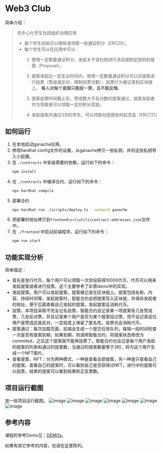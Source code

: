 # Web3 Club
简单介绍：
> 
> 去中心化学生社团组织治理应用 
> 
> - 每个学生初始可以拥有或领取一些通证积分（ERC20）。 
> - 每个学生可以在应用中可以： 
>    1. 使用一定数量通证积分，发起关于该社团进行活动或制定规则的提案（Proposal）。 
>    2. 提案发起后一定支出时间内，使用一定数量通证积分可以对提案进行投票（赞成或反对，限制投票次数），投票行为被记录到区块链上。 **每人对每个提案只能投一票，且不能反悔**。
>    3. 提案投票时间截止后，赞成数大于反对数的提案通过，提案发起者作为贡献者可以领取一定的积分奖励。 
> 
>    4. 发起提案并通过3次的学生，可以领取社团颁发的纪念品（ERC721）


## 如何运行

1. 在本地启动ganache应用。
2. 修改hardhat config文件的设置，从ganache拷贝一些私钥，并将这些私钥导入小狐狸。
2. 在 `./contracts` 中安装需要的依赖，运行如下的命令：
    ```bash
    npm install
    ```
3. 在 `./contracts` 中编译合约，运行如下的命令：
    ```bash
    npx hardhat compile
    ```
4. 部署合约
   ```bash
   npx hardhat run ./scripts/deploy.ts --network ganache
   ```
5. 把部署的地址拷贝到`frontend\src\utils\contract-addresses.json`文件中。
6. 在 `./frontend` 中启动前端程序，运行如下的命令：
    ```bash
    npm run start
    ```

## 功能实现分析

简单描述：
* 首先是发行代币，每个用户可以领取一次空投获得10000代币，代币可以用来发起提案或者进行投票。这个主要参考了彩票demo中的实现。
* 发起提案。用户可以发起提案，提案被记录在区块链上。提案包括名称、内容、持续时间等。发起提案时，智能合约会把提案写入区块链，并保存发起者的地址，便于后面查看自己发起的提案。发起提案会消耗代币。
* 投票。本项目采取不完全记名投票，智能合约会记录某一项提案有几张赞成票，几张反对票，并且记录某个用户是否为某个提案投过票，但不会记录这位用户是赞成还是反对，一定程度上保留了匿名性。投票也会消耗代币。
* 提案通过：每次加载页面，前端会生成一个提交任务队列，每隔一段时间检查一次是否有提案到期，如果到期，则调用智能合约，将提案状态修改为commited，之后这个提案就不能再投票了。智能合约也会记录每个用户发起的提案的列表和通过的提案数，当通过的提案数量等于3时，将为这个用户生成一个NFT图片。
* 查看提案、NFT：分为两种模式，一种是查看全部提案，另一种是只查看自己的提案。查看自己的提案时，可以看到自己是否获得过NFT。进行中的提案可以投票，结束的提案可以看到结果和正反票数。

## 项目运行截图

放一些项目运行截图。
![image](https://user-images.githubusercontent.com/72912470/200169724-1071ab98-abeb-4bda-9cba-efc13c6b483b.png)
![image](https://user-images.githubusercontent.com/72912470/200169764-b2119cc0-6abc-445b-ad48-28913bdd12d7.png)
![image](https://user-images.githubusercontent.com/72912470/200169781-32ea4444-715e-4d8a-8ba1-4cce582554a2.png)
![image](https://user-images.githubusercontent.com/72912470/200169829-ea79d421-10a0-4b95-bcc7-8282a74d2137.png)
![image](https://user-images.githubusercontent.com/72912470/200169875-d655eb43-a291-4d8b-9126-5499b50f1650.png)
![image](https://user-images.githubusercontent.com/72912470/200170018-cc2bdb40-e976-422f-9a34-6a6ede0b965a.png)
![image](https://user-images.githubusercontent.com/72912470/200170222-5135ea42-c3e8-450c-a1ee-4ca2e6cfbb22.png)



## 参考内容

课程的参考Demo见：[DEMOs](https://github.com/LBruyne/blockchain-course-demos)。

如果有其它参考的内容，也请在这里陈列。
